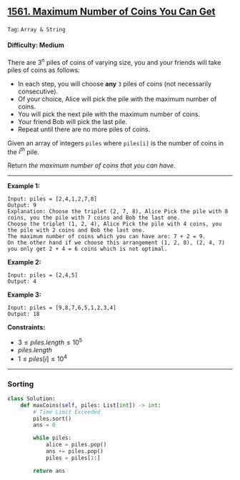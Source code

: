 ## [1561. Maximum Number of Coins You Can Get](https://leetcode.com/problems/maximum-number-of-coins-you-can-get)

```Tag```: ```Array & String```

#### Difficulty: Medium

There are $3^n$ piles of coins of varying size, you and your friends will take piles of coins as follows:

- In each step, you will choose __any__ ```3``` piles of coins (not necessarily consecutive).
- Of your choice, Alice will pick the pile with the maximum number of coins.
- You will pick the next pile with the maximum number of coins.
- Your friend Bob will pick the last pile.
- Repeat until there are no more piles of coins.

Given an array of integers ```piles``` where ```piles[i]``` is the number of coins in the $i^{th}$ pile.

Return _the maximum number of coins that you can have_.

---

__Example 1:__
```
Input: piles = [2,4,1,2,7,8]
Output: 9
Explanation: Choose the triplet (2, 7, 8), Alice Pick the pile with 8 coins, you the pile with 7 coins and Bob the last one.
Choose the triplet (1, 2, 4), Alice Pick the pile with 4 coins, you the pile with 2 coins and Bob the last one.
The maximum number of coins which you can have are: 7 + 2 = 9.
On the other hand if we choose this arrangement (1, 2, 8), (2, 4, 7) you only get 2 + 4 = 6 coins which is not optimal.
```

__Example 2:__
```
Input: piles = [2,4,5]
Output: 4
```

__Example 3:__
```
Input: piles = [9,8,7,6,5,1,2,3,4]
Output: 18
```

__Constraints:__

- $3 \le piles.length \le 10^5$
- $piles.length % 3 == 0$
- $1 \le piles[i] \le 10^4$

---

### Sorting

```Python
class Solution:
    def maxCoins(self, piles: List[int]) -> int:
        # Time Limit Exceeded
        piles.sort()
        ans = 0

        while piles:
            alice = piles.pop()
            ans += piles.pop()
            piles = piles[1:]

        return ans
```
